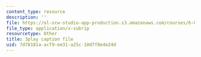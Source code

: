 ```yaml
---
content_type: resource
description: ''
file: https://ol-ocw-studio-app-production.s3.amazonaws.com/courses/6-00sc-introduction-to-computer-science-and-programming-spring-2011/7d78181aacf9ee31a25c10d7f8e4e24d_FBKxrPEeCSU.srt
file_type: application/x-subrip
resourcetype: Other
title: 3play caption file
uid: 7d78181a-acf9-ee31-a25c-10d7f8e4e24d
---
```

